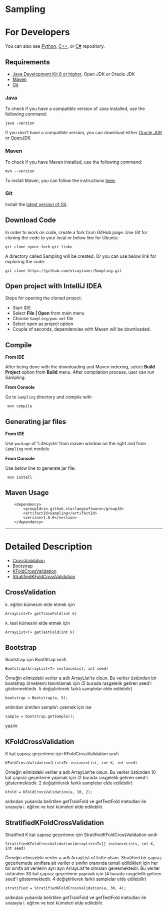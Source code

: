 # Sampling

For Developers
============
You can also see [Python](https://github.com/olcaytaner/Sampling-Py), [C++](https://github.com/olcaytaner/Sampling-CPP), or [C#](https://github.com/olcaytaner/Sampling-CS) repository.

## Requirements

* [Java Development Kit 8 or higher](#java), Open JDK or Oracle JDK
* [Maven](#maven)
* [Git](#git)

### Java 

To check if you have a compatible version of Java installed, use the following command:

    java -version
    
If you don't have a compatible version, you can download either [Oracle JDK](https://www.oracle.com/technetwork/java/javase/downloads/jdk8-downloads-2133151.html) or [OpenJDK](https://openjdk.java.net/install/)    

### Maven
To check if you have Maven installed, use the following command:

    mvn --version
    
To install Maven, you can follow the instructions [here](https://maven.apache.org/install.html).      

### Git

Install the [latest version of Git](https://git-scm.com/book/en/v2/Getting-Started-Installing-Git).

## Download Code

In order to work on code, create a fork from GitHub page. 
Use Git for cloning the code to your local or below line for Ubuntu:

	git clone <your-fork-git-link>

A directory called Sampling will be created. Or you can use below link for exploring the code:

	git clone https://github.com/olcaytaner/Sampling.git

## Open project with IntelliJ IDEA

Steps for opening the cloned project:

* Start IDE
* Select **File | Open** from main menu
* Choose `Sampling/pom.xml` file
* Select open as project option
* Couple of seconds, dependencies with Maven will be downloaded. 


## Compile

**From IDE**

After being done with the downloading and Maven indexing, select **Build Project** option from **Build** menu. After compilation process, user can run Sampling.

**From Console**

Go to `Sampling` directory and compile with 

     mvn compile 

## Generating jar files

**From IDE**

Use `package` of 'Lifecycle' from maven window on the right and from `Sampling` root module.

**From Console**

Use below line to generate jar file:

     mvn install

## Maven Usage

        <dependency>
            <groupId>io.github.starlangsoftware</groupId>
            <artifactId>Sampling</artifactId>
            <version>1.0.0</version>
        </dependency>

------------------------------------------------

Detailed Description
============
+ [CrossValidation](#crossvalidation)
+ [Bootstrap](#bootstrap)
+ [KFoldCrossValidation](#kfoldcrossvalidation)
+ [StratifiedKFoldCrossValidation](#stratifiedkfoldcrossvalidation)

## CrossValidation

k. eğitim kümesini elde etmek için

	ArrayList<T> getTrainFold(int k)

k. test kümesini elde etmek için

	ArrayList<T> getTestFold(int k)

## Bootstrap

Bootstrap için BootStrap sınıfı

	Bootstrap(ArrayList<T> instanceList, int seed)

Örneğin elimizdeki veriler a adlı ArrayList'te olsun. Bu veriler üstünden bir bootstrap 
örneklemi tanımlamak için (5 burada rasgelelik getiren seed'i göstermektedir. 5 
değiştirilerek farklı samplelar elde edilebilir)

	bootstrap = Bootstrap(a, 5);

ardından üretilen sample'ı çekmek için ise

	sample = bootstrap.getSample();

yazılır.

## KFoldCrossValidation

K kat çapraz geçerleme için KFoldCrossValidation sınıfı

	KFoldCrossValidation(List<T> instanceList, int K, int seed)

Örneğin elimizdeki veriler a adlı ArrayList'te olsun. Bu veriler üstünden 10 kat çapraz 
geçerleme yapmak için (2 burada rasgelelik getiren seed'i göstermektedir. 2 
değiştirilerek farklı samplelar elde edilebilir)

	kfold = KFoldCrossValidation(a, 10, 2);

ardından yukarıda belirtilen getTrainFold ve getTestFold metodları ile sırasıyla i. eğitim
ve test kümeleri elde edilebilir. 

## StratifiedKFoldCrossValidation

Stratified K kat çapraz geçerleme için StratifiedKFoldCrossValidation sınıfı

	StratifiedKFoldCrossValidation(ArrayList<T>[] instanceLists, int K, int seed)

Örneğin elimizdeki veriler a adlı ArrayList of listte olsun. Stratified bir çapraz 
geçerlemede sınıflara ait veriler o sınıfın oranında temsil edildikleri için her bir 
sınıfa ait verilerin ayrı ayrı ArrayList'te olmaları gerekmektedir. Bu veriler üstünden 
30 kat çapraz geçerleme yapmak için (4 burada rasgelelik getiren seed'i göstermektedir. 4 
değiştirilerek farklı samplelar elde edilebilir)

	stratified = StratifiedKFoldCrossValidation(a, 30, 4);

ardından yukarıda belirtilen getTrainFold ve getTestFold metodları ile sırasıyla i. eğitim
ve test kümeleri elde edilebilir. 

